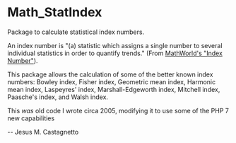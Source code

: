 Math_StatIndex
==============

Package to calculate statistical index numbers.

An index number is "(a) statistic which assigns a single number to several
individual statistics in order to quantify trends." 
(From [MathWorld's "Index Number"](http://mathworld.wolfram.com/IndexNumber.html)).

This package allows the calculation of some of the better known index
numbers: Bowley index, Fisher index, Geometric mean index, Harmonic mean
index, Laspeyres&apos; index, Marshall-Edgeworth index, Mitchell index,
Paasche's index, and Walsh index.
 
This *was* old code I wrote circa 2005, modifying it to use some of the PHP 7 new capabilities

-- Jesus M. Castagnetto
